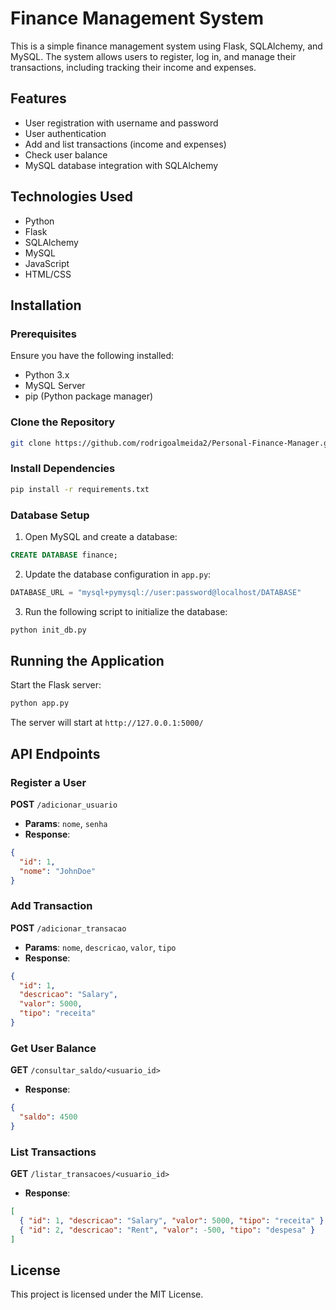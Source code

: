 # Finance Management System

This is a simple finance management system using Flask, SQLAlchemy, and MySQL. The system allows users to register, log in, and manage their transactions, including tracking their income and expenses.

## Features
- User registration with username and password
- User authentication
- Add and list transactions (income and expenses)
- Check user balance
- MySQL database integration with SQLAlchemy

## Technologies Used
- Python
- Flask
- SQLAlchemy
- MySQL
- JavaScript
- HTML/CSS

## Installation

### Prerequisites
Ensure you have the following installed:
- Python 3.x
- MySQL Server
- pip (Python package manager)

### Clone the Repository
```sh
git clone https://github.com/rodrigoalmeida2/Personal-Finance-Manager.git
```

### Install Dependencies
```sh
pip install -r requirements.txt
```

### Database Setup
1. Open MySQL and create a database:
```sql
CREATE DATABASE finance;
```
2. Update the database configuration in `app.py`:
```python
DATABASE_URL = "mysql+pymysql://user:password@localhost/DATABASE"
```
3. Run the following script to initialize the database:
```sh
python init_db.py
```

## Running the Application
Start the Flask server:
```sh
python app.py
```
The server will start at `http://127.0.0.1:5000/`

## API Endpoints

### Register a User
**POST** `/adicionar_usuario`
- **Params**: `nome`, `senha`
- **Response**:
```json
{
  "id": 1,
  "nome": "JohnDoe"
}
```

### Add Transaction
**POST** `/adicionar_transacao`
- **Params**: `nome`, `descricao`, `valor`, `tipo`
- **Response**:
```json
{
  "id": 1,
  "descricao": "Salary",
  "valor": 5000,
  "tipo": "receita"
}
```

### Get User Balance
**GET** `/consultar_saldo/<usuario_id>`
- **Response**:
```json
{
  "saldo": 4500
}
```

### List Transactions
**GET** `/listar_transacoes/<usuario_id>`
- **Response**:
```json
[
  { "id": 1, "descricao": "Salary", "valor": 5000, "tipo": "receita" },
  { "id": 2, "descricao": "Rent", "valor": -500, "tipo": "despesa" }
]
```

## License
This project is licensed under the MIT License.


